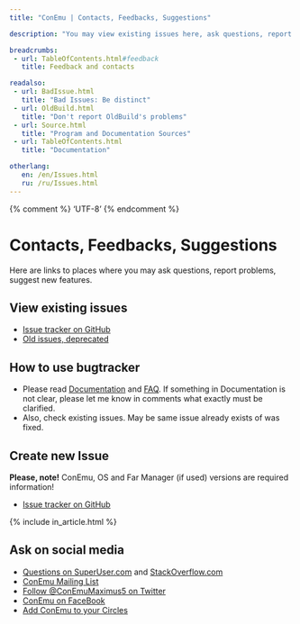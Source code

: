 ```yaml
---
title: "ConEmu | Contacts, Feedbacks, Suggestions"

description: "You may view existing issues here, ask questions, report problems, suggest new features."

breadcrumbs:
 - url: TableOfContents.html#feedback
   title: Feedback and contacts

readalso:
 - url: BadIssue.html
   title: "Bad Issues: Be distinct"
 - url: OldBuild.html
   title: "Don't report OldBuild's problems"
 - url: Source.html
   title: "Program and Documentation Sources"
 - url: TableOfContents.html
   title: "Documentation"

otherlang:
   en: /en/Issues.html
   ru: /ru/Issues.html
---
```


{% comment %} ‘UTF-8’ {% endcomment %}

# Contacts, Feedbacks, Suggestions

Here are links to places where you may ask questions, report problems, suggest new features.


## View existing issues

* [Issue tracker on GitHub](https://github.com/Maximus5/ConEmu/issues)
* [Old issues, deprecated](https://github.com/Maximus5/conemu-old-issues/issues?utf8=%E2%9C%93&q=)


## How to use bugtracker

* Please read [Documentation](TableOfContents.html) and [FAQ](ConEmuFAQ.html).
  If something in Documentation is not clear, please let me know in comments
  what exactly must be clarified.
* Also, check existing issues. May be same issue already exists of was fixed.


## Create new Issue

**Please, note!** ConEmu, OS and Far Manager (if used) versions are required information!

* [Issue tracker on GitHub](https://github.com/Maximus5/ConEmu/issues)

{% include in_article.html %}


## Ask on social media

* [Questions on SuperUser.com](http://superuser.com/questions/tagged/conemu) and [StackOverflow.com](http://stackoverflow.com/questions/tagged/conemu)
* [ConEmu Mailing List](http://groups.google.com/group/conemu_ml)
* [Follow @ConEmuMaximus5 on Twitter](https://twitter.com/intent/user?screen_name=ConEmuMaximus5)
* [ConEmu on FaceBook](http://www.facebook.com/ConEmu.Maximus5)
* [Add ConEmu to your Circles](https://plus.google.com/116287257743594353797/posts)
